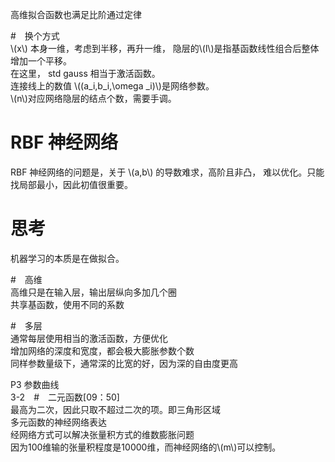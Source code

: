
高维拟合函数也满足比阶通过定律    

#　换个方式       
\\(x\\) 本身一维，考虑到半移，再升一维， 
隐层的\\(l\\)是指基函数线性组合后整体增加一个平移。   
在这里， std gauss 相当于激活函数。    
连接线上的数值 \\((a_i,b_i,\omega _i)\\)是网络参数。   
\\(n\\)对应网络隐层的结点个数，需要手调。   

# RBF 神经网络   
RBF 神经网络的问题是，关于 \\(a,b\\) 的导数难求，高阶且非凸，
难以优化。只能找局部最小，因此初值很重要。  

# 思考   
机器学习的本质是在做拟合。  

#　高维    
高维只是在输入层，输出层纵向多加几个圈     
共享基函数，使用不同的系数      

#　多层   
通常每层使用相当的激活函数，方便优化    
增加网络的深度和宽度，都会极大膨胀参数个数    
同样参数量级下，通常深的比宽的好，因为深的自由度更高   

P3 参数曲线   
3-2　#　二元函数[09：50]    
最高为二次，因此只取不超过二次的项。即三角形区域     
多元函数的神经网络表达   
经网络方式可以解决张量积方式的维数膨胀问题   
因为100维输的张量积程度是10000维，而神经网络的\\(m\\)可以控制。  